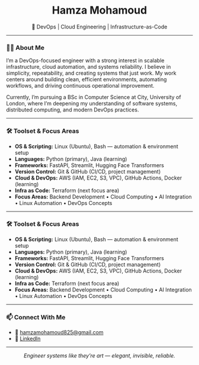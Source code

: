 <h1 align="center">Hamza Mohamoud</h1>
<p align="center">
  🚀 DevOps | Cloud Engineering | Infrastructure-as-Code
</p>

---

### 👨‍💻 About Me

I’m a DevOps-focused engineer with a strong interest in scalable infrastructure, cloud automation, and systems reliability. I believe in simplicity, repeatability, and creating systems that just work. My work centers around building clean, efficient environments, automating workflows, and driving continuous operational improvement.

Currently, I’m pursuing a BSc in Computer Science at City, University of London, where I’m deepening my understanding of software systems, distributed computing, and modern DevOps practices.

---

### 🛠️ Toolset & Focus Areas

- **OS & Scripting:** Linux (Ubuntu), Bash — automation & environment setup  
- **Languages:** Python (primary), Java (learning)  
- **Frameworks:** FastAPI, Streamlit, Hugging Face Transformers  
- **Version Control:** Git & GitHub (CI/CD, project management)  
- **Cloud & DevOps:** AWS (IAM, EC2, S3, VPC), GitHub Actions, Docker (learning)  
- **Infra as Code:** Terraform (next focus area)  
- **Focus Areas:** Backend Development • Cloud Computing • AI Integration • Linux Automation • DevOps Concepts


---

### 🛠️ Toolset & Focus Areas

- **OS & Scripting:** Linux (Ubuntu), Bash — automation & environment setup  
- **Languages:** Python (primary), Java (learning)  
- **Frameworks:** FastAPI, Streamlit, Hugging Face Transformers  
- **Version Control:** Git & GitHub (CI/CD, project management)  
- **Cloud & DevOps:** AWS (IAM, EC2, S3, VPC), GitHub Actions, Docker (learning)  
- **Infra as Code:** Terraform (next focus area)  
- **Focus Areas:** Backend Development • Cloud Computing • AI Integration • Linux Automation • DevOps Concepts
 

---

### 📫 Connect With Me

- 📧 hamzamohamoud825@gmail.com  
- 🔗 [LinkedIn](https://www.linkedin.com/in/hamzamohamoud/)  

---

<p align="center"><em>
Engineer systems like they’re art — elegant, invisible, reliable.
</em></p>
